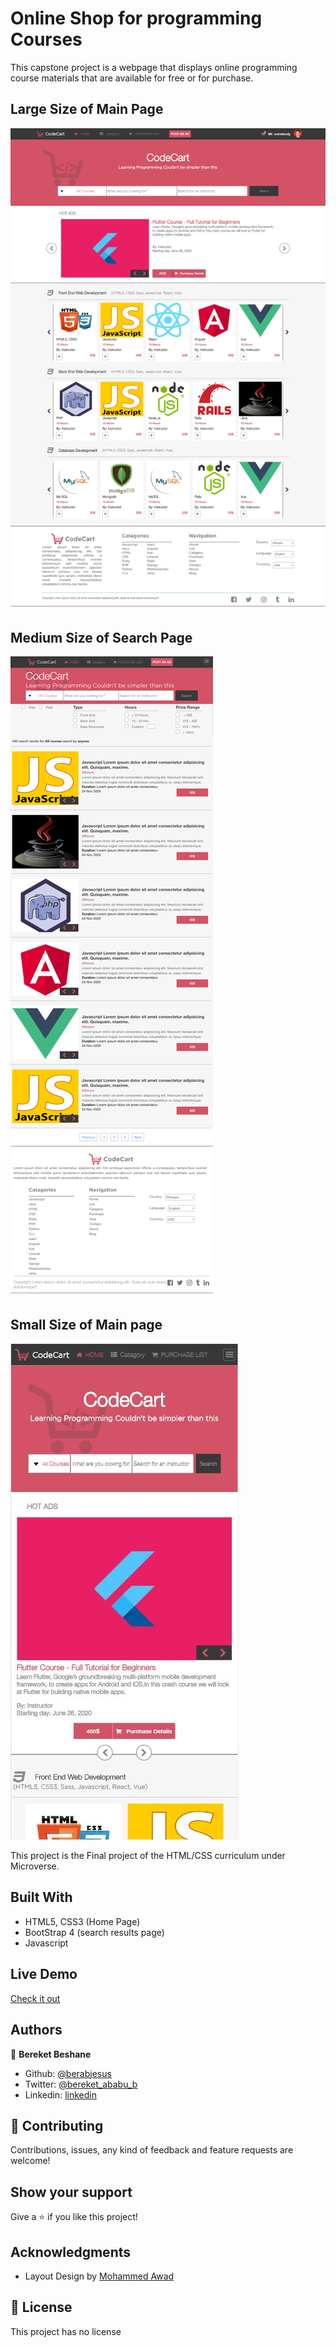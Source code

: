 # Online Shop for programming Courses
This capstone project is a webpage that displays online programming course materials that are available for free or for purchase.

## Large Size of Main Page

![screenshot](images/screen/main.png)

## Medium Size of Search Page 

![screenshot](images/screen/search.png)

## Small Size of Main page

![screenshot](images/screen/sm.JPG)

This project is the Final project of the HTML/CSS curriculum under Microverse. 

## Built With

- HTML5, CSS3 (Home Page)
- BootStrap 4 (search results page)
- Javascript

## Live Demo

[Check it out](https://rawcdn.githack.com/Berabjesus/Online-shop-for-programming-courses/dfe7ae5c57d19b82edd7f92b0dba962a5fc1e76d/index.html)
## Authors

👤 **Bereket Beshane**

- Github: [@berabjesus](https://github.com/Berabjesus)
- Twitter: [@bereket_ababu_b](https://twitter.com/bereket_ababu_b)
- Linkedin: [linkedin](https://www.linkedin.com/in/bereket-beshane-a1b75a1a9/)

## 🤝 Contributing

Contributions, issues, any kind of feedback and feature requests are welcome!

## Show your support

Give a ⭐️ if you like this project!

## Acknowledgments

- Layout Design by [Mohammed Awad](https://www.behance.net/M_Awad)


## 📝 License

This project has no license
